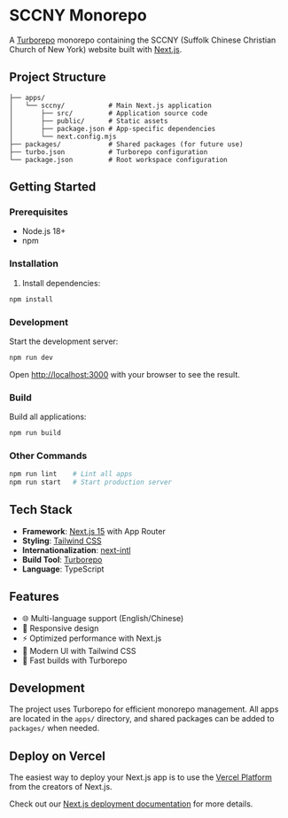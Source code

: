 # SCCNY Monorepo

A [Turborepo](https://turbo.build/repo) monorepo containing the SCCNY (Suffolk Chinese Christian Church of New York) website built with [Next.js](https://nextjs.org).

## Project Structure

```
├── apps/
│   └── sccny/           # Main Next.js application
│       ├── src/         # Application source code
│       ├── public/      # Static assets
│       ├── package.json # App-specific dependencies
│       └── next.config.mjs
├── packages/            # Shared packages (for future use)
├── turbo.json           # Turborepo configuration
└── package.json         # Root workspace configuration
```

## Getting Started

### Prerequisites

- Node.js 18+
- npm

### Installation

1. Install dependencies:

```bash
npm install
```

### Development

Start the development server:

```bash
npm run dev
```

Open [http://localhost:3000](http://localhost:3000) with your browser to see the result.

### Build

Build all applications:

```bash
npm run build
```

### Other Commands

```bash
npm run lint    # Lint all apps
npm run start   # Start production server
```

## Tech Stack

- **Framework**: [Next.js 15](https://nextjs.org) with App Router
- **Styling**: [Tailwind CSS](https://tailwindcss.com)
- **Internationalization**: [next-intl](https://next-intl-docs.vercel.app)
- **Build Tool**: [Turborepo](https://turbo.build/repo)
- **Language**: TypeScript

## Features

- 🌐 Multi-language support (English/Chinese)
- 📱 Responsive design
- ⚡ Optimized performance with Next.js
- 🎨 Modern UI with Tailwind CSS
- 🚀 Fast builds with Turborepo

## Development

The project uses Turborepo for efficient monorepo management. All apps are located in the `apps/` directory, and shared packages can be added to `packages/` when needed.

## Deploy on Vercel

The easiest way to deploy your Next.js app is to use the [Vercel Platform](https://vercel.com/new?utm_medium=default-template&filter=next.js&utm_source=create-next-app&utm_campaign=create-next-app-readme) from the creators of Next.js.

Check out our [Next.js deployment documentation](https://nextjs.org/docs/app/building-your-application/deploying) for more details.
